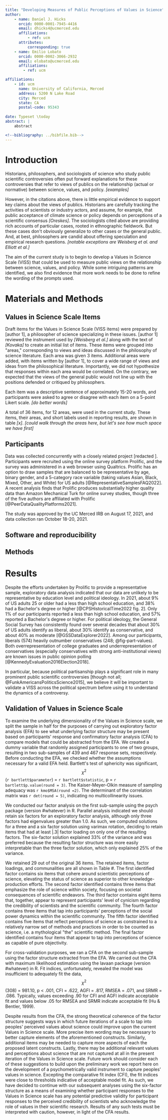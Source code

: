 ```yaml
---
title: "Developing Measures of Public Perceptions of Values in Science"
author: 
    - name: Daniel J. Hicks
      orcid: 0000-0001-7945-4416
      email: dhicks4@ucmerced.edu
      affiliations:
          - ref: ucm
      attributes:
          corresponding: true
    - name: Emilio Lobato
      orcid: 0000-0002-3066-2932
      email: elobato@ucmerced.edu
      affiliations: 
        - ref: ucm

affiliations: 
    - id: ucm
      name: University of California, Merced
      address: 5200 N Lake Road
      city: Merced
      state: CA
      postal-code: 95343
    
date: Typeset \today
abstract: |
	abstract

<!--bibliography: ../bibfile.bib-->
---
```


<!--
PUS submission guidelines: <https://journals.sagepub.com/author-instructions/PUS>
Research Article (max. 8,000 words and 5 figures or tables)
Research Note (max. 4,000 words and 5 figures or tables)

OA agreement: library covers first $1k, 20% off remaining APC
-->


# Introduction #

Historians, philosophers, and sociologists of science who study public scientific controversies often put forward explanations for these controversies that refer to views of publics on the relationship (actual or normative) between science, values, and policy.  *[examples]*

However, in the citations above, there is little empirical evidence to support key claims about the views of publics.  Historians are carefully tracking the activities of scientists or industry actors, and assume, for example, that public acceptance of climate science or policy depends on perceptions of a scientific consensus *[Oreskes]*.  The sociologists cited above are providing rich accounts of particular cases, rooted in ethnographic fieldwork.  But these cases don't obviously generalize to other cases or the general public.  And, at best, philosophers are candid about offering speculation and empirical research questions.  *[notable exceptions are Weisberg et al. and Elliott et al.]*

The aim of the current study is to begin to develop a Values in Science Scale (VISS) that could be used to measure public views on the relationship between science, values, and policy.  While some intriguing patterns are identified, we also find evidence that more work needs to be done to refine the wording of the prompts used.  


# Materials and Methods #

## Values in Science Scale Items ##

Draft items for the Values in Science Scale (VISS items) were prepared by [author 1], a philosopher of science specializing in these issues.  [author 1] reviewed the instrument used by *[Weisberg et al.]* along with the text of *[Kovaka]* to create an initial list of items.  These items were grouped into "areas," corresponding to views and ideas discussed in the philosophy of science literature.  Each area was given 3 items.  Additional areas were added, with items written by [author 1], to cover a wide range of views and ideas from the philosophical literature.  Importantly, we did not hypothesize that responses within each area would be correlated.  On the contrary, we expected that the views of the general public would not line up with the positions defended or critiqued by philosophers.  

Each item was a descriptive sentence of approximately 15-20 words, and participants were asked to agree or disagree with each item on a 5-point Likert scale. *[do better words]*

A total of 36 items, for 12 areas, were used in the current study.  These items, their areas, and short labels used in reporting results, are shown in table *[x]*.  *[could walk through the areas here, but let's see how much space we have first]*


## Participants ##

Data was collected concurrently with a closely related project [redacted <!-- @HicksValuesDisclosuresTrust2022 -->].  Participants were recruited using the online survey platform Prolific, and the survey was administered in a web browser using Qualtrics.  Prolific has an option to draw samples that are balanced to be representative by age, binary gender, and a 5-category race variable (taking values Asian, Black, Mixed, Other, and White) for US adults [@RepresentativeSamplesFAQ2022].  A recent analysis finds that Prolific produces substantially higher quality data than Amazon Mechanical Turk for online survey studies, though three of the five authors are affiliated with Prolific [@PeerDataQualityPlatforms2021].  


<!-- Text below was copied and pasted from the other paper -->
<!-- 
Participants were recruited using the online survey platform Prolific, and the survey was administered in a web browser using Qualtrics.  Prolific has an option to draw samples that are balanced to be representative by age, binary gender, and a 5-category race variable (taking values Asian, Black, Mixed, Other, and White) for US adults [@RepresentativeSamplesFAQ2022].  A recent analysis finds that Prolific produces substantially higher quality data than Amazon Mechanical Turk for online survey studies, though three of the five authors are affiliated with Prolific [@PeerDataQualityPlatforms2021].  Preliminary power analysis recommended a sample of approximately 1,000 participants to reliably detect non-interaction effects (H1-4).  

After excluding participants who declined consent after opening the survey or did not complete the survey, we had 988 participants in the full analysis sample ($M_{age}$ = 44-years-old, $SD_{age}$ = 16-years, Woman/Female = 498, Man/Male = 458, White = 712, Black = 124, Asian or Pacific Islander = 63, Hispanic = 33, American Indian or Alaskan Native = 5, Mixed or Other = 51).  Participants were randomly assigned to condition, with 163 assigned to the No Disclosure + Causes Harm condition, 165 assigned to the No Disclosure + Does Not Cause Harm condition, 165 assigned to the Economic Growth + Causes Harm condition, 165 assigned to the Economic Growth + Does Not Cause Harm condition, 168 assigned to the Public Health + Causes Harm condition, and 162 assigned to the Public Health + Does Not Cause Harm condition (@tbl-condition). Due to researcher error a question about participants' values was not included in the original survey. Of the full 988 participants, 844 participants (85%) responded to the followup question about their own values (participant prioritizes economic growth or public health).  Consequently, subsamples for hypotheses 4 and 5 were substantially smaller than the full analysis sample.  

```{r}
#| label: tbl-condition
#| tbl-cap: "Assignment of participants to conditions"
readRDS(here(out_dir, '03_condition_tbl.Rds')) |> 
	print_tbl()
```

--> 

The study was approved by the UC Merced IRB on August 17, 2021, and data collection ran October 18-20, 2021.  


## Software and reproducibility ##

<!--
Data cleaning and analysis was conducted in R version 4.1.2 [@RCoreTeamLanguageEnvironmentStatistical2021], with extensive use of the `tidyverse` suite of packages version 1.3.1 [@WickhamWelcomeTidyverse2019].  Regression tables were generated using the packages `gt` version 0.5.0 [@IannoneGtEasilyCreate2022] and `gtsummary` version 1.6.0 [@SjobergReproducibleSummaryTables2021]. 

Anonymized original data and reproducible code are available at <https://github.com/dhicks/transparency>.  Instructions in that repository explain how to automatically reproduce our analysis. 
 -->

## Methods ##


# Results #

Despite the efforts undertaken by Prolific to provide a representative sample, exploratory data analysis indicated that our data are unlikely to be representative by education level and political ideology.  In 2021, about 9% of US adults 25 or older had a less than high school education, and 38% had a Bachelor's degree or higher [@CPSHistoricalTime2022 fig. 2].  Only 1% of our participants reported a less than high school education, and 57% reported a Bachelor's degree or higher.  For political ideology, the General Social Survey has consistently found over several decades that about 30% of US adults identify as liberal, about 30% identify as conservative, and about 40% as moderate [@GSSDataExplorer2022].  Among our participants, liberals (574) heavily outnumber conservatives (248; @fig-part-values).  Both overrepresentation of college graduates and underrepresentation of conservatives (especially conservatives with strong anti-institutional views) are known issues in public opinion polling [@KennedyEvaluation2016Election2018].  

In particular, because political partisanship plays a significant role in many prominent public scientific controversies [though not all\; @FunkAmericansPoliticsScience2015], we believe it will be important to validate a VISS across the political spectrum before using it to understand the dynamics of a controversy.  



## Validation of Values in Science Scale ##

To examine the underlying dimensionality of the Values in Science scale, we split the sample in half for the purposes of carrying out exploratory factor analysis (EFA) to see what underlying factor structure may be present based on participants' response and confirmatory factor analysis (CFA) to compare models that could be abstracted from the EFA. We created a dummy variable that randomly assigned participants to one of two groups, resulting in two sub-samples of 439 and 467 response sets, respectively. Before conducting the EFA, we checked whether the assumptions necessary for a valid EFA held. Bartlett's test of sphericity was significant, $$\chi^2$$ (`r bartlett$parameter`) = `r bartlett$statistic`, p = `r bartlett$p.value(round = 3)`. The Kaiser-Meyer-Olkin measure of sampling adequacy was `r kmo$MSA(round =2)`. The determinant of the correlation matrix was `r det(round = 5)`, indicating no multicollinearity issues.

We conducted our factor analysis on the first sub-sample using the psych package (version #whatever) in R. Parallel analysis indicated we should retain six factors for an exploratory factor analysis, although only three factors had eigenvalues greater than 1.0. As such, we computed solutions for a three and a six factor solution using varimax rotation, deciding to retain items that had at least |.3| factor loading on only one of the resulting factors. The six-factor solution explained 33% of the variance and was preferred because the resulting factor structure was more easily interpretable than the three factor solution, which only explained 25% of the variance.

We retained 29 out of the original 36 items. The retained items, factor loadings, and communalities are all shown in Table #. The first identified factor contains six items that cohere around scientistic perceptions of science, elevating the status of science as superior to other knowledge-production efforts. The second factor identified contains three items that emphasize the role of science within society, focusing on societal consequences of scientific endeavors. The third factor contains eight items that, together, appear to represent participants' level of cynicism regarding the credibility of scientists and the scientific community. The fourth factor contains three items that tap into participants' perceptions of the social power dynamics within the scientific community. The fifth factor identified contains five items that reflect perceptions of science as constrained to a relatively narrow set of methods and practices in order to be counted as science, i.e. a mythological "the" scientific method. The final factor identified contains four items that appear to tap into perceptions of science as capable of pure objectivity.

For cross-validation purposes, we ran a CFA on the second sub-sample using the factor structure extracted from the EFA. We carried out the CFA with maximum likelihood estimation using the lavaan package (version #whatever) in R. Fit indices, unfortunately, revealed the model was insufficient to adequately fit the data, $$\chi^2$$(308) = 981.10, p < .001, CFI = .622, AGFI = .817, RMSEA = .071, and SRMR = .086. Typically, values exceeding .90 for CFI and AGFI indicate acceptable fit and values below .05 for RMSEA and SRMR indicate acceptable fit (Hu & Bentler, 1999).

Despite results from the CFA, the strong theoretical coherence of the factor structure suggests ways in which future iterations of a scale to tap into peoples' perceived values about science could improve upon the current Values in Science scale. More precise item wording may be necessary to better capture elements of the aforementioned constructs. Similarly, additional items may be needed to capture more aspects of each the proposed latent constructs. Lastly, there may be additional relevant values and perceptions about science that are not captured at all in the present iteration of the Values in Science scale. Future work should consider each of these suggestions to build upon the preliminary work we report here on the development of a psychometrically valid instrument to capture peoples' values in science. Excepting the comparative fit index (CFI), the fit indices were close to thresholds indicative of acceptable model fit. As such, we have decided to continue with our subsequent analyses using the six-factor structure as a means of examining whether participant responses to the Values in Science scale has any potential predictive validity for participant responses to the perceived credibility of scientists who acknowledge the role of values in their scientific research. Results of any such tests must be interpreted with caution, however, in light of the CFA results.

